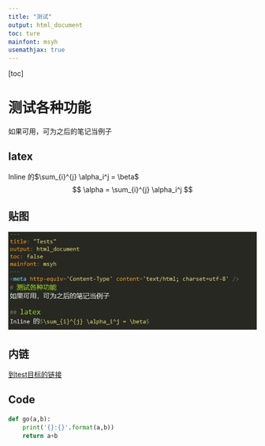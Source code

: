 ```yaml
---
title: "测试"
output: html_document
toc: ture
mainfont: msyh
usemathjax: true
---
```

[toc]

# 测试各种功能
如果可用，可为之后的笔记当例子

## latex
Inline 的$\sum_{i}^{j} \alpha_i^j = \beta$
$$
\alpha = \sum_{i}^{j} \alpha_i^j
$$

## 贴图
![测试贴图](./img/test1.png)

## 内链
[到test目标的链接](./testAimFile.md)

## Code

``` python
def go(a,b):
	print('{}:{}'.format(a,b))
	return a+b
```
